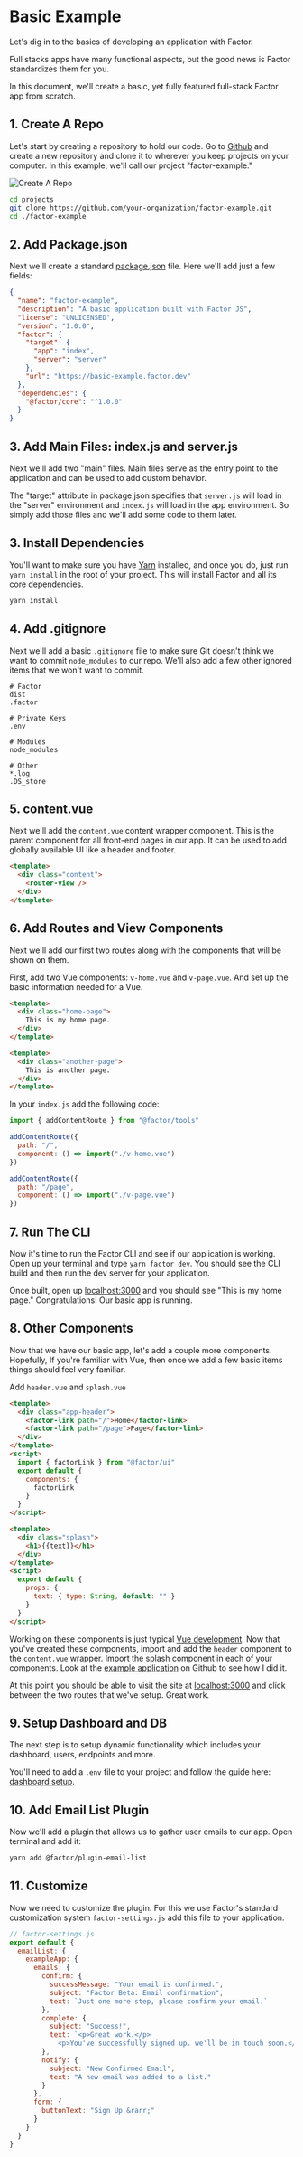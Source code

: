 # Basic Example

Let's dig in to the basics of developing an application with Factor.

Full stacks apps have many functional aspects, but the good news is Factor standardizes them for you.

In this document, we'll create a basic, yet fully featured full-stack Factor app from scratch.

## 1. Create A Repo

Let's start by creating a repository to hold our code. Go to [Github](https://github.com/) and create a new repository and clone it to wherever you keep projects on your computer. In this example, we'll call our project "factor-example."

![Create A Repo](./example/create-repo.jpg)

```bash
cd projects
git clone https://github.com/your-organization/factor-example.git
cd ./factor-example
```

## 2. Add Package.json

Next we'll create a standard [package.json](https://docs.npmjs.com/files/package.json) file. Here we'll add just a few fields:

```json
{
  "name": "factor-example",
  "description": "A basic application built with Factor JS",
  "license": "UNLICENSED",
  "version": "1.0.0",
  "factor": {
    "target": {
      "app": "index",
      "server": "server"
    },
    "url": "https://basic-example.factor.dev"
  },
  "dependencies": {
    "@factor/core": "^1.0.0"
  }
}
```

## 3. Add Main Files: index.js and server.js

Next we'll add two "main" files. Main files serve as the entry point to the application and can be used to add custom behavior.

The "target" attribute in package.json specifies that `server.js` will load in the "server" environment and `index.js` will load in the app environment. So simply add those files and we'll add some code to them later.

## 3. Install Dependencies

You'll want to make sure you have [Yarn](https://yarnpkg.com/lang/en/) installed, and once you do, just run `yarn install` in the root of your project. This will install Factor and all its core dependencies.

```bash
yarn install
```

## 4. Add .gitignore

Next we'll add a basic `.gitignore` file to make sure Git doesn't think we want to commit `node_modules` to our repo. We'll also add a few other ignored items that we won't want to commit.

```git
# Factor
dist
.factor

# Private Keys
.env

# Modules
node_modules

# Other
*.log
.DS_store
```

## 5. content.vue

Next we'll add the `content.vue` content wrapper component. This is the parent component for all front-end pages in our app. It can be used to add globally available UI like a header and footer.

```html
<template>
  <div class="content">
    <router-view />
  </div>
</template>
```

## 6. Add Routes and View Components

Next we'll add our first two routes along with the components that will be shown on them.

First, add two Vue components: `v-home.vue` and `v-page.vue`. And set up the basic information needed for a Vue.

```html
<template>
  <div class="home-page">
    This is my home page.
  </div>
</template>
```

```html
<template>
  <div class="another-page">
    This is another page.
  </div>
</template>
```

In your `index.js` add the following code:

```js
import { addContentRoute } from "@factor/tools"

addContentRoute({
  path: "/",
  component: () => import("./v-home.vue")
})

addContentRoute({
  path: "/page",
  component: () => import("./v-page.vue")
})
```

## 7. Run The CLI

Now it's time to run the Factor CLI and see if our application is working. Open up your terminal and type `yarn factor dev`. You should see the CLI build and then run the dev server for your application.

Once built, open up [localhost:3000](https://localhost:3000) and you should see "This is my home page." Congratulations! Our basic app is running.

## 8. Other Components

Now that we have our basic app, let's add a couple more components. Hopefully, If you're familiar with Vue, then once we add a few basic items things should feel very familiar.

Add `header.vue` and `splash.vue`

```html
<template>
  <div class="app-header">
    <factor-link path="/">Home</factor-link>
    <factor-link path="/page">Page</factor-link>
  </div>
</template>
<script>
  import { factorLink } from "@factor/ui"
  export default {
    components: {
      factorLink
    }
  }
</script>
```

```html
<template>
  <div class="splash">
    <h1>{{text}}</h1>
  </div>
</template>
<script>
  export default {
    props: {
      text: { type: String, default: "" }
    }
  }
</script>
```

Working on these components is just typical [Vue development](https://vuejs.org/). Now that you've created these components, import and add the `header` component to the `content.vue` wrapper. Import the splash component in each of your components. Look at the [example application](https://github.com/fiction-com/factor-example) on Github to see how I did it.

At this point you should be able to visit the site at [localhost:3000](https://localhost:3000) and click between the two routes that we've setup. Great work.

## 9. Setup Dashboard and DB

The next step is to setup dynamic functionality which includes your dashboard, users, endpoints and more.

You'll need to add a `.env` file to your project and follow the guide here: [dashboard setup](./dashboard-setup).

## 10. Add Email List Plugin

Now we'll add a plugin that allows us to gather user emails to our app. Open terminal and add it:

```bash
yarn add @factor/plugin-email-list
```

## 11. Customize

Now we need to customize the plugin. For this we use Factor's standard customization system `factor-settings.js` add this file to your application.

```js
// factor-settings.js
export default {
  emailList: {
    exampleApp: {
      emails: {
        confirm: {
          successMessage: "Your email is confirmed.",
          subject: "Factor Beta: Email confirmation",
          text: `Just one more step, please confirm your email.`
        },
        complete: {
          subject: "Success!",
          text: `<p>Great work.</p>
            <p>You've successfully signed up. we'll be in touch soon.</p>`
        },
        notify: {
          subject: "New Confirmed Email",
          text: "A new email was added to a list."
        }
      },
      form: {
        buttonText: "Sign Up &rarr;"
      }
    }
  }
}
```
